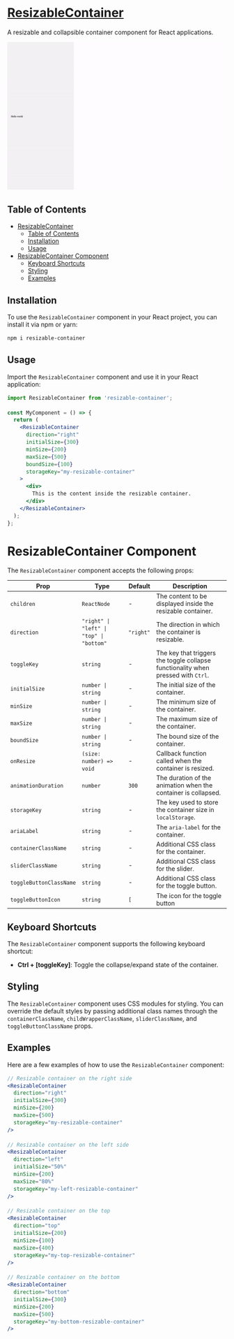 # [ResizableContainer](https://olabayoji.github.io/resizable-container/)

A resizable and collapsible container component for React applications.

![Resizable Container Demo](src/assets/resizeable_container_demo.gif)

## Table of Contents

- [ResizableContainer](#resizablecontainer)
  - [Table of Contents](#table-of-contents)
  - [Installation](#installation)
  - [Usage](#usage)
- [ResizableContainer Component](#resizablecontainer-component)
  - [Keyboard Shortcuts](#keyboard-shortcuts)
  - [Styling](#styling)
  - [Examples](#examples)

## Installation

To use the `ResizableContainer` component in your React project, you can install it via npm or yarn:

```bash
npm i resizable-container
```

## Usage

Import the `ResizableContainer` component and use it in your React application:

```jsx
import ResizableContainer from 'resizable-container';

const MyComponent = () => {
  return (
    <ResizableContainer
      direction="right"
      initialSize={300}
      minSize={200}
      maxSize={500}
      boundSize={100}
      storageKey="my-resizable-container"
    >
      <div>
        This is the content inside the resizable container.
      </div>
    </ResizableContainer>
  );
};
```
# ResizableContainer Component

The `ResizableContainer` component accepts the following props:

| Prop                      | Type                                        | Default   | Description                                                                                  |
| ------------------------- | ------------------------------------------- | --------- | -------------------------------------------------------------------------------------------- |
| `children`                | `ReactNode`                                 | -         | The content to be displayed inside the resizable container.                                   |
| `direction`               | `"right" \| "left" \| "top" \| "bottom"`    | `"right"` | The direction in which the container is resizable.                                            |
| `toggleKey`               | `string`                                    | -         | The key that triggers the toggle collapse functionality when pressed with `Ctrl`.             |
| `initialSize`             | `number \| string`                          | -         | The initial size of the container.                                                            |
| `minSize`                 | `number \| string`                          | -         | The minimum size of the container.                                                            |
| `maxSize`                 | `number \| string`                          | -         | The maximum size of the container.                                                            |
| `boundSize`               | `number \| string`                          | -         | The bound size of the container.                                                              |
| `onResize`                | `(size: number) => void`                    | -         | Callback function called when the container is resized.                                       |
| `animationDuration`       | `number`                                    | `300`     | The duration of the animation when the container is collapsed.                                |
| `storageKey`              | `string`                                    | -         | The key used to store the container size in `localStorage`.                                   |
| `ariaLabel`               | `string`                                    | -         | The `aria-label` for the container.                                                           |
| `containerClassName`      | `string`                                    | -         | Additional CSS class for the container.                                                       | 
| `sliderClassName`         | `string`                                    | -         | Additional CSS class for the slider.                                                          |
| `toggleButtonClassName`   | `string`                                    | -         | Additional CSS class for the toggle button.                                                   |
| `toggleButtonIcon`        | `string`                                    | `[`        | The icon for the toggle button                                                                |


## Keyboard Shortcuts

The `ResizableContainer` component supports the following keyboard shortcut:

- **Ctrl + [toggleKey]**: Toggle the collapse/expand state of the container.

## Styling

The `ResizableContainer` component uses CSS modules for styling. You can override the default styles by passing additional class names through the `containerClassName`, `childWrapperClassName`, `sliderClassName`, and `toggleButtonClassName` props.

## Examples

Here are a few examples of how to use the `ResizableContainer` component:

```jsx
// Resizable container on the right side
<ResizableContainer
  direction="right"
  initialSize={300}
  minSize={200}
  maxSize={500}
  storageKey="my-resizable-container"
/>

// Resizable container on the left side
<ResizableContainer
  direction="left"
  initialSize="50%"
  minSize={200}
  maxSize="80%"
  storageKey="my-left-resizable-container"
/>

// Resizable container on the top
<ResizableContainer
  direction="top"
  initialSize={200}
  minSize={100}
  maxSize={400}
  storageKey="my-top-resizable-container"
/>

// Resizable container on the bottom
<ResizableContainer
  direction="bottom"
  initialSize={300}
  minSize={200}
  maxSize={500}
  storageKey="my-bottom-resizable-container"
/>

